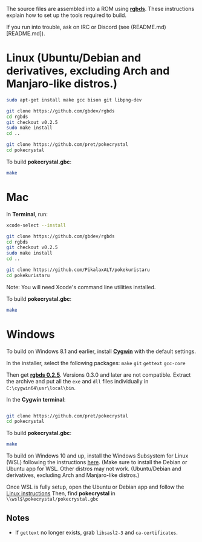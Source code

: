 The source files are assembled into a ROM using [**rgbds**](https://github.com/gbdev/rgbds).
These instructions explain how to set up the tools required to build.

If you run into trouble, ask on IRC or Discord (see (README.md)[README.md]).


# Linux (Ubuntu/Debian and derivatives, excluding Arch and Manjaro-like distros.)

```bash
sudo apt-get install make gcc bison git libpng-dev

git clone https://github.com/gbdev/rgbds
cd rgbds
git checkout v0.2.5
sudo make install
cd ..

git clone https://github.com/pret/pokecrystal
cd pokecrystal
```

To build **pokecrystal.gbc**:

```bash
make
```


# Mac

In **Terminal**, run:

```bash
xcode-select --install

git clone https://github.com/gbdev/rgbds
cd rgbds
git checkout v0.2.5
sudo make install
cd ..

git clone https://github.com/PikalaxALT/pokekuristaru
cd pokekuristaru
```

Note: You will need Xcode's command line utilities installed.

To build **pokecrystal.gbc**:

```bash
make
```


# Windows

To build on Windows 8.1 and earlier, install [**Cygwin**](http://cygwin.com/install.html) with the default settings.

In the installer, select the following packages: `make` `git` `gettext` `gcc-core`

Then get [**rgbds 0.2.5**](https://github.com/rednex/rgbds/releases/). Versions 0.3.0 and later are not compatible.
Extract the archive and put all the `exe` and `dll` files individually in `C:\cygwin64\usr\local\bin`.

In the **Cygwin terminal**:

```bash

git clone https://github.com/pret/pokecrystal
cd pokecrystal
```

To build **pokecrystal.gbc**:

```bash
make
```

To build on Windows 10 and up, install the Windows Subsystem for Linux (WSL) following the instructions [here](https://docs.microsoft.com/en-us/windows/wsl/install). (Make sure to install the Debian or Ubuntu app for WSL. Other distros may not work. (Ubuntu/Debian and derivatives, excluding Arch and Manjaro-like distros.)

Once WSL is fully setup, open the Ubuntu or Debian app and follow the [Linux instructions](#Linux-(Ubuntu/Debian-and-derivatives-excluding-Arch-and-Manjaro-like-distros.)) Then, find **pokecrystal** in `\\wsl$\pokecrystal/pokecrystal.gbc`

## Notes

- If `gettext` no longer exists, grab `libsasl2-3` and `ca-certificates`.

